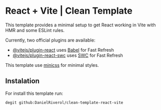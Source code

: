 # React + Vite | Clean Template

This template provides a minimal setup to get React working in Vite with HMR and some ESLint rules.

Currently, two official plugins are available:

- [@vitejs/plugin-react](https://github.com/vitejs/vite-plugin-react/blob/main/packages/plugin-react/README.md) uses [Babel](https://babeljs.io/) for Fast Refresh
- [@vitejs/plugin-react-swc](https://github.com/vitejs/vite-plugin-react-swc) uses [SWC](https://swc.rs/) for Fast Refresh

This template use [minicss](https://www.cssbed.com/minicss/) for minimal styles.

## Instalation

For install this template run:

```bash
degit github:DanielRiverol/clean-template-react-vite
```
